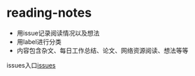 # reading-notes
- 用issue记录阅读情况以及想法
- 用label进行分类
- 内容包含杂文、每日工作总结、论文、网络资源阅读、想法等等

issues入口[issues](https://github.com/TommyWongww/reading-notes/issues)
